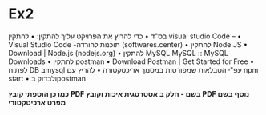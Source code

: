 # Ex2
בס"ד
•	כדי להריץ את הפרויקט עליך להתקין:
•	להתקין visual studio Code – 
•	Visual Studio Code -תוכנות להורדה (softwares.center)
•	להתקין Node.JS
•	Download | Node.js (nodejs.org)
•	להתקין MySQL MySQL :: MySQL Downloads
•	להתקין postman
•	Download Postman | Get Started for Free
•	לפתוח DB בmysql  עפ"י הטבלאות שמפורטות במסמך אריכטקטורה
•	להריץ עם npm start
•	ולבדוק בpostman


**כמו כן הוספתי קובץ PDF בשם - חלק ב אסטרטגית איכות וקובץ PDF נוסף בשם מפרט  ארכיטקטורי** 
